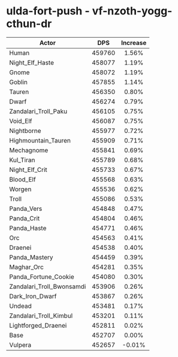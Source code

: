 # ulda-fort-push - vf-nzoth-yogg-cthun-dr
| Actor | DPS | Increase |
|---|:---:|:---:|
|Human|459760|1.56%|
|Night_Elf_Haste|458077|1.19%|
|Gnome|458072|1.19%|
|Goblin|457855|1.14%|
|Tauren|456350|0.80%|
|Dwarf|456274|0.79%|
|Zandalari_Troll_Paku|456105|0.75%|
|Void_Elf|456087|0.75%|
|Nightborne|455977|0.72%|
|Highmountain_Tauren|455909|0.71%|
|Mechagnome|455841|0.69%|
|Kul_Tiran|455789|0.68%|
|Night_Elf_Crit|455733|0.67%|
|Blood_Elf|455568|0.63%|
|Worgen|455536|0.62%|
|Troll|455086|0.53%|
|Panda_Vers|454848|0.47%|
|Panda_Crit|454804|0.46%|
|Panda_Haste|454771|0.46%|
|Orc|454563|0.41%|
|Draenei|454538|0.40%|
|Panda_Mastery|454459|0.39%|
|Maghar_Orc|454281|0.35%|
|Panda_Fortune_Cookie|454080|0.30%|
|Zandalari_Troll_Bwonsamdi|453906|0.26%|
|Dark_Iron_Dwarf|453867|0.26%|
|Undead|453481|0.17%|
|Zandalari_Troll_Kimbul|453201|0.11%|
|Lightforged_Draenei|452811|0.02%|
|Base|452707|0.00%|
|Vulpera|452657|-0.01%|
